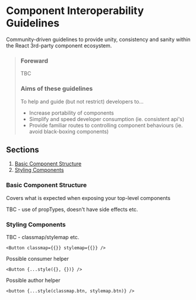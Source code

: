 # Component Interoperability Guidelines
Community-driven guidelines to provide unity, consistency and sanity within the React 3rd-party component ecosystem.

> ### Foreward
> TBC
> 
> ### Aims of these guidelines
> To help and guide (but not restrict) developers to...
> 
> - Increase portability of components
> - Simplify and speed developer consumption (ie. consistent api's)
> - Provide familiar routes to controlling component behaviours (ie. avoid black-boxing components)

 
## Sections
1. [Basic Component Structure](#basic-component-structure)
2. [Styling Components](#styling-components)

### Basic Component Structure
Covers what is expected when exposing your top-level components

TBC - use of propTypes, doesn't have side effects etc.

### Styling Components
TBC - classmap/stylemap etc.

`<Button classmap={{}} stylemap={{}} />`

Possible consumer helper

`<Button {...style({}, {})} />`

Possible author helper

`<button {...style(classmap.btn, stylemap.btn)} />`
